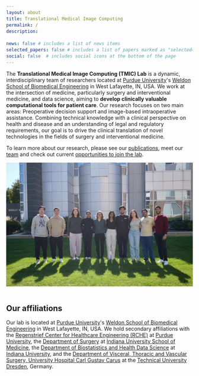 ```yaml
---
layout: about
title: Translational Medical Image Computing
permalink: /
description: 

news: false # includes a list of news items
selected_papers: false # includes a list of papers marked as "selected={true}"
social: false  # includes social icons at the bottom of the page
---
```



The **Translational Medical Image Computing (TMIC) Lab** is a dynamic, interdisciplinary team of researchers located at [Purdue University](https://www.purdue.edu/)'s [Weldon School of Biomedical Engineering](https://engineering.purdue.edu/BME) in West Lafayette, IN, USA. We work at the intersection of medicine, particularly surgery and interventional medicine, and data science, aiming to **develop clinically valuable computational tools for patient care**. Our research focuses on two main areas: Preoperative decision support and image-based intraoperative assistance. Combining technical knowledge with a clinical perspective on health and disease and an understanding of legal and regulatory requirements, our goal is to drive the clinical translation of novel technologies in the fields of surgery and interventional medicine.

To learn more about our research, please see our [publications](/publications/), meet our [team](/team/) and check out current [opportunities to join the lab](/contact/).


<div style="display: flex; justify-content: center; align-items: center; flex-direction: column;">
  <img src="/assets/img/groupphoto_2025-10.jpeg" alt="group photo" width="600"/>
</div>

<br>

## Our affiliations

Our lab is located at [Purdue University](https://www.purdue.edu/)'s [Weldon School of Biomedical Engineering](https://engineering.purdue.edu/BME) in West Lafayette, IN, USA. We hold secondary affiliations with the [Regenstrief Center for Healthcare Engineering (RCHE)](https://www.purdue.edu/research/rche/) at [Purdue University](https://www.purdue.edu/), the [Department of Surgery](https://medicine.iu.edu/surgery) at [Indiana University School of Medicine](https://medicine.iu.edu/), the [Department of Biostatistics and Health Data Science](https://fsph.iupui.edu/about/departments/biostatistics/index.html) at [Indiana University](https://www.iu.edu/index.html), and the [Department of Visceral, Thoracic and Vascular Surgery, University Hospital Carl Gustav Carus](https://www.uniklinikum-dresden.de/de/das-klinikum/kliniken-polikliniken-institute/vtg) at the [Technical University Dresden](https://tu-dresden.de/), Germany.
